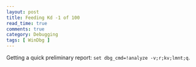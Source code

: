 ```yaml
---
layout: post
title: Feeding Kd -1 of 100
read_time: true  
comments: true
category: Debugging
tags: [ WinDbg ]
---
```


Getting a quick preliminary report: `set dbg_cmd=!analyze -v;r;kv;lmnt;q`.
